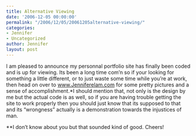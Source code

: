 ```yaml
---
title: Alternative Viewing
date: '2006-12-05 00:00:00'
permalink: "/2006/12/05/20061205alternative-viewing/"
categories:
- Jennifer
- Uncategorized
author: Jennifer
layout: post
---
```


I am pleased to announce my personnal portfolio site has finally been coded and is up for viewing. Its been a long time com&#8217;n so if your looking for something a little different, or to just waste some time while you&#8217;re at work, then head on over to <a target="_blank" title="Jennifer's Pretty Little site!" href="http://www.Jenniferelam.com">www.Jenniferelam.com</a> for some pretty pictures and a sense of accomplishment.*I should mention that, not only is the design by me but the actual code is as well, so if you are having trouble getting the site to work properly then you should just know that its supposed to that and its &#8220;wrongness&#8221; actually is a demonstration towards the injustices of man.

**I don&#8217;t know about you but that sounded kind of good. Cheers!
